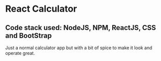 # React Calculator

## Code stack used: NodeJS, NPM, ReactJS, CSS and BootStrap

Just a normal calculator app but with a bit of spice to make it look and operate great.